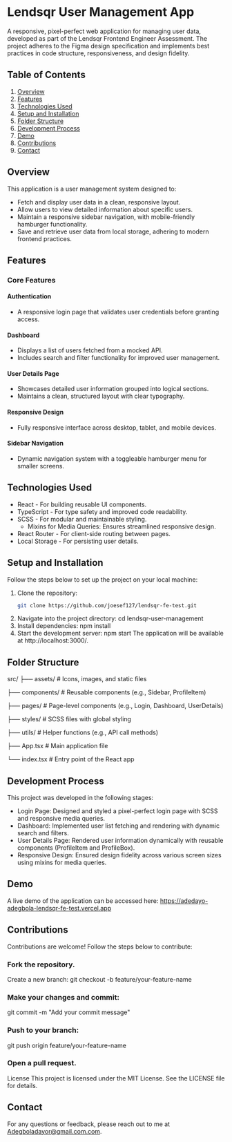 # Lendsqr User Management App

A responsive, pixel-perfect web application for managing user data, developed as part of the Lendsqr Frontend Engineer Assessment. The project adheres to the Figma design specification and implements best practices in code structure, responsiveness, and design fidelity.

## Table of Contents

1. [Overview](#overview)
2. [Features](#features)
3. [Technologies Used](#technologies-used)
4. [Setup and Installation](#setup-and-installation)
5. [Folder Structure](#folder-structure)
6. [Development Process](#development-process)
7. [Demo](#demo)
8. [Contributions](#contributions)
9. [Contact](#contact)

## Overview

This application is a user management system designed to:

- Fetch and display user data in a clean, responsive layout.
- Allow users to view detailed information about specific users.
- Maintain a responsive sidebar navigation, with mobile-friendly hamburger functionality.
- Save and retrieve user data from local storage, adhering to modern frontend practices.

## Features

### Core Features

#### Authentication

- A responsive login page that validates user credentials before granting access.

#### Dashboard

- Displays a list of users fetched from a mocked API.
- Includes search and filter functionality for improved user management.

#### User Details Page

- Showcases detailed user information grouped into logical sections.
- Maintains a clean, structured layout with clear typography.

#### Responsive Design

- Fully responsive interface across desktop, tablet, and mobile devices.

#### Sidebar Navigation

- Dynamic navigation system with a toggleable hamburger menu for smaller screens.

## Technologies Used

- React - For building reusable UI components.
- TypeScript - For type safety and improved code readability.
- SCSS - For modular and maintainable styling.
  - Mixins for Media Queries: Ensures streamlined responsive design.
- React Router - For client-side routing between pages.
- Local Storage - For persisting user details.

## Setup and Installation

Follow the steps below to set up the project on your local machine:

1. Clone the repository:
   ```bash
   git clone https://github.com/joesef127/lendsqr-fe-test.git
   ```
2. Navigate into the project directory:
   cd lendsqr-user-management
3. Install dependencies:
   npm install
4. Start the development server:
   npm start
   The application will be available at http://localhost:3000/.

## Folder Structure

src/
├── assets/ # Icons, images, and static files

├── components/ # Reusable components (e.g., Sidebar, ProfileItem)

├── pages/ # Page-level components (e.g., Login, Dashboard, UserDetails)

├── styles/ # SCSS files with global styling

├── utils/ # Helper functions (e.g., API call methods)

├── App.tsx # Main application file

└── index.tsx # Entry point of the React app

## Development Process

This project was developed in the following stages:

- Login Page: Designed and styled a pixel-perfect login page with SCSS and responsive media queries.
- Dashboard: Implemented user list fetching and rendering with dynamic search and filters.
- User Details Page: Rendered user information dynamically with reusable components (ProfileItem and ProfileBox).
- Responsive Design: Ensured design fidelity across various screen sizes using mixins for media queries.

## Demo

A live demo of the application can be accessed here: https://adedayo-adegbola-lendsqr-fe-test.vercel.app

## Contributions

Contributions are welcome! Follow the steps below to contribute:

### Fork the repository.

Create a new branch:
git checkout -b feature/your-feature-name

### Make your changes and commit:

git commit -m "Add your commit message"

### Push to your branch:

git push origin feature/your-feature-name

### Open a pull request.

License
This project is licensed under the MIT License. See the LICENSE file for details.

## Contact

For any questions or feedback, please reach out to me at Adegboladayor@gmail.com.com.
